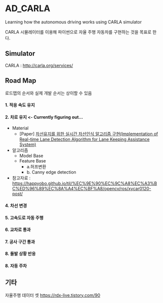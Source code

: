 # AD_CARLA
Learning how the autonomous driving works using CARLA simulator

CARLA 시뮬레이터를 이용해 파이썬으로 자율 주행 자동차를 구현하는 것을 목표로 한다.

## Simulator
CARLA : http://carla.org/services/

## Road Map
로드맵의 순서와 실제 개발 순서는 상이할 수 있음

#### 1. 적응 속도 유지

#### 2. 차로 유지 <- Currently figuring out...
  + Material
    + [Paper] [차선유지를 위한 실시간 차선인식 알고리즘 구현(Implementation of Real-time Lane Detection Algorithm for Lane Keeping Assistance System)](https://scienceon.kisti.re.kr/srch/selectPORSrchArticle.do?cn=DIKO0014545310&dbt=DIKO)
  + 알고리즘
    + Model Base
    + Feature Base
      + a.허프변환
      + b. Canny edge detection
  + 참고자료 : https://happyobo.github.io/til/%EC%9E%90%EC%9C%A8%EC%A3%BC%ED%96%89%EC%8A%A4%EC%BF%A8/opencv/ros/xycar0120-post/

#### 4. 차선 변경

#### 5. 고속도로 자동 주행

#### 6. 교차로 통과

#### 7. 공사 구간 통과

#### 8. 돌발 상황 반응

#### 8. 자동 주차

## 기타
자율주행 데이터 셋
https://rdx-live.tistory.com/90
